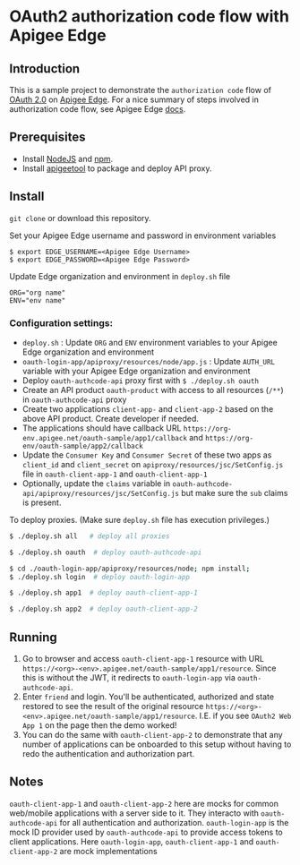# OAuth2 authorization code flow with Apigee Edge

## Introduction
This is a sample project to demonstrate the `authorization code` flow of [OAuth 2.0](https://tools.ietf.org/html/rfc6749) on [Apigee Edge](https://apigee.com/api-management). For a nice summary of steps involved in authorization code flow, see Apigee Edge [docs](http://docs.apigee.com/api-services/content/oauth-v2-policy-authorization-code-grant-type#flowdiagram).

## Prerequisites
- Install [NodeJS](https://nodejs.org/en/download/) and [npm](https://www.npmjs.com/).
- Install [apigeetool](https://github.com/apigee/apigeetool-node) to package and deploy API proxy.

## Install
`git clone` or download this repository.

Set your Apigee Edge username and password in environment variables

```
$ export EDGE_USERNAME=<Apigee Edge Username>
$ export EDGE_PASSWORD=<Apigee Edge Password>
```

Update Edge organization and environment in `deploy.sh` file

```
ORG="org name"
ENV="env name"
```

### Configuration settings:
- `deploy.sh` : Update `ORG` and `ENV` environment variables to your Apigee Edge organization and environment
- `oauth-login-app/apiproxy/resources/node/app.js` : Update `AUTH_URL` variable with your Apigee Edge organization and environment
- Deploy `oauth-authcode-api` proxy first with `$ ./deploy.sh oauth`
- Create an API product `oauth-product` with access to all resources (`/**`) in `oauth-authcode-api` proxy
- Create two applications `client-app-` and `client-app-2` based on the above API product. Create developer if needed.
- The applications should have callback URL `https://org-env.apigee.net/oauth-sample/app1/callback` and `https://org-env/oauth-sample/app2/callback`
- Update the `Consumer Key` and `Consumer Secret` of these two apps as `client_id` and `client_secret` on `apiproxy/resources/jsc/SetConfig.js` file in `oauth-client-app-1` and `oauth-client-app-1`
- Optionally, update the `claims` variable in `oauth-authcode-api/apiproxy/resources/jsc/SetConfig.js` but make sure the `sub` claims is present.

To deploy proxies. (Make sure `deploy.sh` file has execution privileges.)

```bash
$ ./deploy.sh all	# deploy all proxies

$ ./deploy.sh oauth  # deploy oauth-authcode-api

$ cd ./oauth-login-app/apiproxy/resources/node; npm install;
$ ./deploy.sh login  # deploy oauth-login-app

$ ./deploy.sh app1  # deploy oauth-client-app-1

$ ./deploy.sh app2  # deploy oauth-client-app-2
```

## Running
1. Go to browser and access `oauth-client-app-1` resource with URL `https://<org>-<env>.apigee.net/oauth-sample/app1/resource`. Since this is without the JWT, it redirects to `oauth-login-app` via `oauth-authcode-api`.
2. Enter `friend` and login. You'll be authenticated, authorized and state restored to see the result of the original resource `https://<org>-<env>.apigee.net/oauth-sample/app1/resource`. I.E. if you see `OAuth2 Web App 1` on the page then the demo worked!
3. You can do the same with `oauth-client-app-2` to demonstrate that any number of applications can be onboarded to this setup without having to redo the authentication and authorization part.

## Notes
`oauth-client-app-1` and `oauth-client-app-2` here are mocks for common web/mobile applications with a server side to it. They interacto with `oauth-authcode-api` for all authentication and authorization. `oauth-login-app` is the mock ID provider used by `oauth-authcode-api` to provide access tokens to client applications.
Here `oauth-login-app`, `oauth-client-app-1` and `oauth-client-app-2` are mock implementations 
